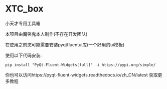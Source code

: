 # XTC_box
小天才专用工具箱

本项目由魔笑鬼本人制作(不存在开发团队)

在使用之前您可能需要安装pyqtfluentui库(一个好用的ui模板)

使用以下代码安装:
```shell
pip install "PyQt-Fluent-Widgets[full]" -i https://pypi.org/simple/
```

你也可以访问https://pyqt-fluent-widgets.readthedocs.io/zh_CN/latest 获取更多教程
